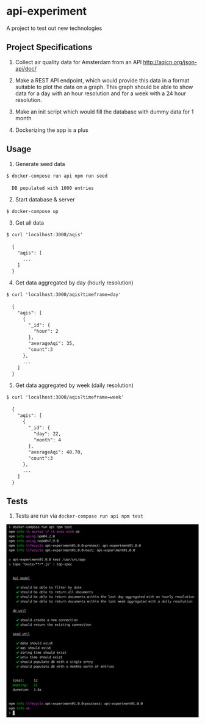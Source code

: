 # api-experiment

A project to test out new technologies

## Project Specifications

  1. Collect air quality data for Amsterdam from an API http://aqicn.org/json-api/doc/
  
  2. Make a REST API endpoint, which would provide this data in a format suitable to plot the data on a graph. This graph should be able to show data for a day with an hour resolution and for a week with a 24 hour resolution.

  3. Make an init script which would fill the database with dummy data for 1 month

  4. Dockerizing the app is a plus

## Usage

  1. Generate seed data
  ```
  $ docker-compose run api npm run seed
  
    DB populated with 1000 entries
  ```

  2. Start database & server
  ```
  $ docker-compose up
  ```
  
  3. Get all data
  ```
  $ curl 'localhost:3000/aqis'
  
    {
      "aqis": [
        ...
      ]
    }
  ```
    
  4. Get data aggregated by day (hourly resolution)
  ```
  $ curl 'localhost:3000/aqis?timeframe=day'
  
    {
      "aqis": [
        {
          "_id": {
            "hour": 2
          }, 
          "averageAqi": 35,
          "count":3
        },
        ...
      ]
    }
  ```
  
  5. Get data aggregated by week (daily resolution)
  ```
  $ curl 'localhost:3000/aqis?timeframe=week'
  
    {
      "aqis": [
        {
          "_id": {
            "day": 22,
            "month": 4
          }, 
          "averageAqi": 40.70,
          "count":3
        },
        ...
      ]
    }
  ```

## Tests

  1. Tests are run via `docker-compose run api npm test`
  
![alt tag](https://raw.githubusercontent.com/rjbernaldo/api-experiment/master/screenshot.png)
